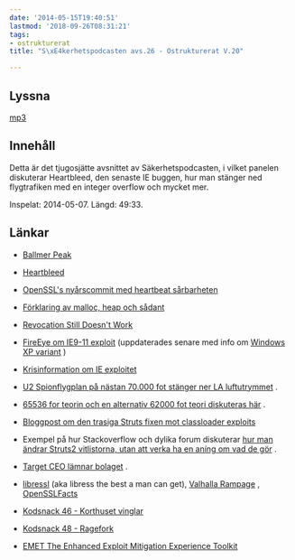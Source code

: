 ```yaml
---
date: '2014-05-15T19:40:51'
lastmod: '2018-09-26T08:31:21'
tags:
- ostrukturerat
title: "S\xE4kerhetspodcasten avs.26 - Ostrukturerat V.20"

---
```

## Lyssna

[mp3](http://traffic.libsyn.com/sakerhetspodcasten/SakerhetspodcastenOstrukturerad20140507-mix2-3.mp3)

## Innehåll

Detta är det tjugosjätte avsnittet av Säkerhetspodcasten, i vilket panelen diskuterar
Heartbleed, den senaste IE buggen, hur man stänger ned flygtrafiken med en integer
overflow och mycket mer.

Inspelat: 2014-05-07. Längd: 49:33.

## Länkar


* [Ballmer Peak](http://xkcd.com/323/)

* [Heartbleed](http://heartbleed.com/)

* [OpenSSL\'s nyårscommit med heartbeat sårbarheten](https://git.openssl.org/gitweb/?p=openssl.git;a=commit;h=4817504d069b4c5082161b02a22116ad75f822b1)

* [Förklaring av malloc, heap och sådant](http://en.wikipedia.org/wiki/C_dynamic_memory_allocation)

* [Revocation Still Doesn\'t Work](https://www.imperialviolet.org/2014/04/29/revocationagain.html)

* [FireEye om IE9-11 exploit](http://www.fireeye.com/blog/uncategorized/2014/04/new-zero-day-exploit-targeting-internet-explorer-versions-9-through-11-identified-in-targeted-attacks.html)  (uppdaterades senare med info om [Windows XP variant](http://www.fireeye.com/blog/technical/targeted-attack/2014/05/operation-clandestine-fox-now-attacking-windows-xp-using-recently-discovered-ie-vulnerability.html) )

* [Krisinformation om IE exploitet](http://www.krisinformation.se/web/Pages/NewsPage____75419.aspx)

* [U2 Spionflygplan på nästan 70.000 fot stänger ner LA luftutrymmet](http://www.nbcnews.com/news/investigations/spy-plane-fries-air-traffic-control-computers-shuts-down-lax-n95886) .

* [65536 for teorin och en alternativ 62000 fot teori diskuteras här](https://news.ycombinator.com/item?id=7691583) .

* [Bloggpost om den trasiga Struts fixen mot classloader exploits](http://www.pwntester.com/blog/2014/04/24/struts2-0day-in-the-wild/)

* Exempel på hur Stackoverflow och dylika forum diskuterar [hur man ändrar Struts2 vitlistorna, utan att verka ha en aníng om vad de gör](http://stackoverflow.com/questions/25570391/turning-off-ognl-warnings-in-struts2) .

* [Target CEO lämnar bolaget](http://www.forbes.com/sites/clareoconnor/2014/05/05/target-ceo-gregg-steinhafel-resigns-in-wake-of-data-breach-fallout/) .

* [libressl](http://www.libressl.org/)  (aka libress the best a man can get), [Valhalla Rampage](http://opensslrampage.org/) , [OpenSSLFacts](https://twitter.com/OpenSSLFact)

* [Kodsnack 46 - Korthuset vinglar](http://kodsnack.se/46/)

* [Kodsnack 48 - Ragefork](http://kodsnack.se/48/)

* [EMET The Enhanced Exploit Mitigation Experience Toolkit](http://support.microsoft.com/kb/2458544)





